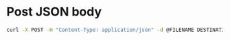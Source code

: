 
# Post JSON body

```bash
curl -X POST -H "Content-Type: application/json" -d @FILENAME DESTINATION
```